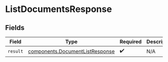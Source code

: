 # ListDocumentsResponse


## Fields

| Field                                                                              | Type                                                                               | Required                                                                           | Description                                                                        |
| ---------------------------------------------------------------------------------- | ---------------------------------------------------------------------------------- | ---------------------------------------------------------------------------------- | ---------------------------------------------------------------------------------- |
| `result`                                                                           | [components.DocumentListResponse](../../models/components/documentlistresponse.md) | :heavy_check_mark:                                                                 | N/A                                                                                |